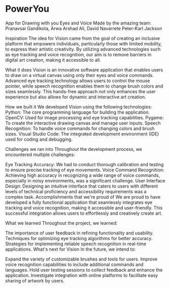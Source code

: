 # PowerYou
App for Drawing with you Eyes and Voice
Made by the amazing team: Pranavsai Gandikota, Arwa Arshad Ali, David Navarrete Peter-Karl Jackson

Inspiration
The idea for Vision came from the goal of creating an inclusive platform that empowers individuals, particularly those with limited mobility, to express their artistic creativity. By utilizing advanced technologies such as eye tracking and voice recognition, our aim is to remove barriers in digital art creation, making it accessible to all.

What it does
Vision is an innovative software application that enables users to draw on a virtual canvas using only their eyes and voice commands. Advanced eye tracking technology allows users to control the mouse pointer, while speech recognition enables them to change brush colors and sizes seamlessly. This hands-free approach not only enhances the user experience but also allows for dynamic and interactive art creation.

How we built it
We developed Vision using the following technologies: Python: The core programming language for building the application. OpenCV: Used for image processing and eye tracking capabilities. Pygame: To create the interactive drawing canvas and manage user inputs. Speech Recognition: To handle voice commands for changing colors and brush sizes. Visual Studio Code: The integrated development environment (IDE) used for coding and debugging.

Challenges we ran into
Throughout the development process, we encountered multiple challenges:

Eye Tracking Accuracy: We had to conduct thorough calibration and testing to ensure precise tracking of eye movements.
Voice Command Recognition: Achieving high accuracy in recognizing a wide range of voice commands, especially in noisy environments, was a significant challenge.
User Interface Design: Designing an intuitive interface that caters to users with different levels of technical proficiency and accessibility requirements was a complex task.
Accomplishments that we're proud of
We are proud to have developed a fully functional application that seamlessly integrates eye tracking and voice recognition, making it accessible and user-friendly. This successful integration allows users to effortlessly and creatively create art.

What we learned
Throughout the project, we learned:

The importance of user feedback in refining functionality and usability.
Techniques for optimizing eye tracking algorithms for better accuracy.
Strategies for implementing reliable speech recognition in real-time applications.
What's next for Vision
In the future, we intend to:

Expand the variety of customizable brushes and tools for users.
Improve voice recognition capabilities to include additional commands and languages.
Hold user testing sessions to collect feedback and enhance the application.
Investigate integration with online platforms to facilitate easy sharing of artwork by users.
